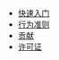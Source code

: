 - [快速入门](/zh-tw/)
- [行为准则](/zh-tw/CODE_OF_CONDUCT.md)
- [贡献](/zh-tw/CONTRIBUTING.md)
- [许可证](/zh-tw/LICENSE.md)